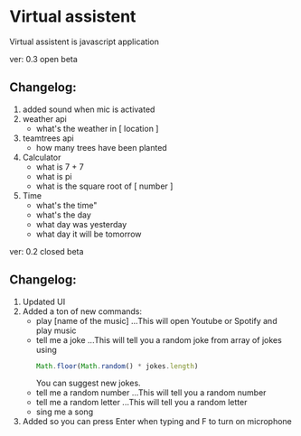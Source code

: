 # Virtual assistent

Virtual assistent is javascript application 

ver: 0.3 open beta
## Changelog:
1. added sound when mic is activated
2. weather api
    * what's the weather in [ location ]
3. teamtrees api
    * how many trees have been planted
4. Calculator
    * what is 7 + 7
    * what is pi
    * what is the square root of  [ number ]
5. Time
    * what's the time"
    * what's the day
    * what day was yesterday
    * what day it will be tomorrow
    




ver: 0.2 closed beta 
## Changelog:
1. Updated UI 
2. Added a ton of new commands:
    * play [name of the music]
        ...This will open Youtube or Spotify and play music
    * tell me a joke 
        ...This will tell you a random joke from array of jokes using 
        ```javascript
        Math.floor(Math.random() * jokes.length)
        ```
        You can suggest new jokes.
    * tell me a random number
        ...This will tell you a random number
    * tell me a random letter
        ...This will tell you a random letter
    * sing me a song
3. Added so you can press Enter when typing and F to turn on microphone
